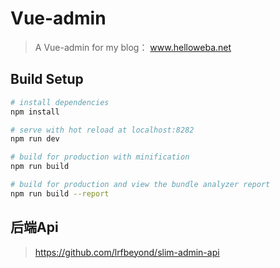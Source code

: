 # Vue-admin

> A Vue-admin for my blog： www.helloweba.net

## Build Setup

``` bash
# install dependencies
npm install

# serve with hot reload at localhost:8282
npm run dev

# build for production with minification
npm run build

# build for production and view the bundle analyzer report
npm run build --report
```

## 后端Api

> https://github.com/lrfbeyond/slim-admin-api
